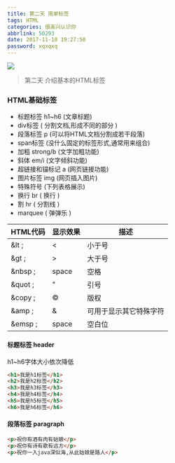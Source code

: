 ```yaml
---
title: 第二天 简单标签
tags: HTML
categories: 很高兴认识你
abbrlink: 50293
date: 2017-11-10 19:27:50
password: xqxqxq
---
```


![](https://wallpapers.wallhaven.cc/wallpapers/full/wallhaven-72960.jpg)

<!-- more -->

> 第二天 介绍基本的HTML标签

### HTML基础标签

- 标题标签 h1~h6 (文章标题)
- div标签 ( 分割文档,形成不同的部分 )
- 段落标签 p (可以将HTML文档分割成若干段落)
- span标签 (没什么固定的标签形式,通常用来组合)
- 加粗 strong/b (文字加粗功能)
- 斜体 em/i (文字倾斜功能)
- 超链接和锚标记 a (网页链接功能)
- 图片标签 img (网页插入图片)
- 特殊符号 (下列表格展示)
- 换行 br ( 换行 )
- 割 hr ( 分割线 )
- marquee ( 弹弹乐 )

| HTML代码  | 显示效果  | 描述          |
| ------- | ----- | ----------- |
| &lt ;   | <     | 小于号         |
| &gt ;   | >     | 大于号         |
| &nbsp ; | space | 空格          |
| &quot ; | "     | 引号          |
| &copy ; | ©     | 版权          |
| &amp ;  | &     | 可用于显示其它特殊字符 |
| &emsp ; | space | 空白位         |



#### 标题标签 header

h1~h6字体大小依次降低

```html
<h1>我是h1标签</h1>
<h2>我是h2标签</h2>
<h3>我是h3标签</h3>
<h4>我是h4标签</h4>
<h5>我是h5标签</h5>
<h6>我是h6标签</h6>
```



#### 段落标签 paragraph

```html
<p>祝你有酒有肉有姑娘</p>
<p>祝你有诗有歌有远方</p>
<p>祝你一入java深似海,从此姑娘是路人</p>
```

